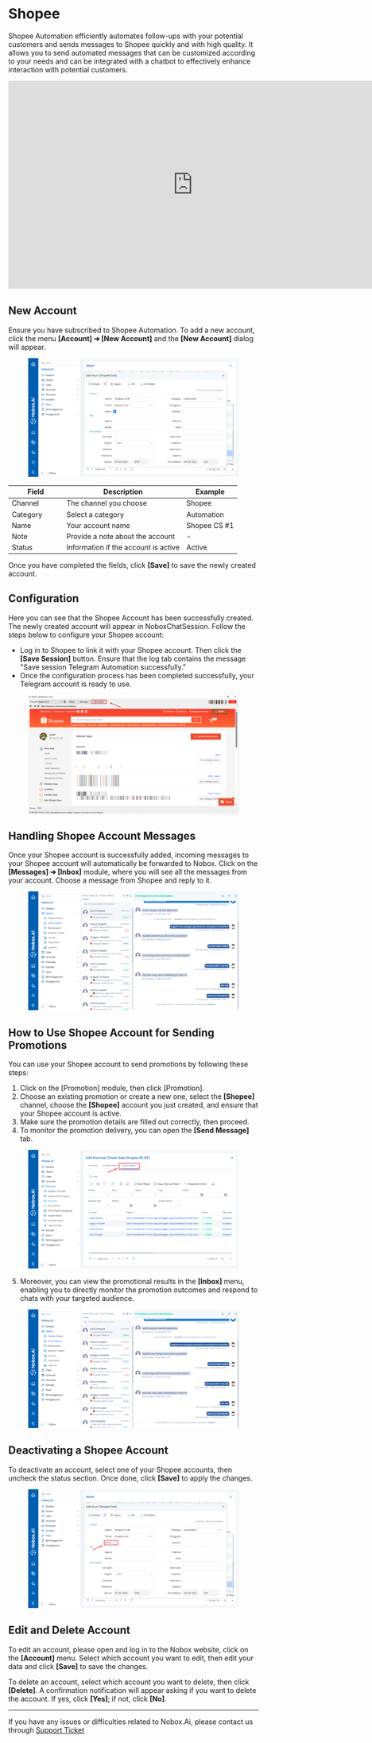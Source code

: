 # Shopee

Shopee Automation efficiently automates follow-ups with your potential customers and sends messages to Shopee quickly and with high quality. It allows you to send automated messages that can be customized according to your needs and can be integrated with a chatbot to effectively enhance interaction with potential customers.

<iframe width="742" height="418" src="https://www.youtube.com/embed/Dqt_3gNJ4OY/" title="01. Instalasi NoBox Desktop" frameborder="0" allow="accelerometer; autoplay; clipboard-write; encrypted-media; gyroscope; picture-in-picture; web-share" referrerpolicy="strict-origin-when-cross-origin" allowfullscreen></iframe>

## **New Account**

Ensure you have subscribed to Shopee Automation. To add a new account, click the menu **\[Account] ➔ \[New Account]** and the **\[New Account]** dialog will appear.

&#x20;

<figure><img src="../.gitbook/assets/Tambah Akun Shopee (1).png" alt=""><figcaption></figcaption></figure>

<table><thead><tr><th width="96">Field</th><th>Description</th><th>Example</th></tr></thead><tbody><tr><td>Channel</td><td>The channel you choose</td><td>Shopee</td></tr><tr><td>Category</td><td>Select a category</td><td>Automation</td></tr><tr><td>Name</td><td>Your account name</td><td>Shopee CS #1</td></tr><tr><td>Note</td><td>Provide a note about the account</td><td>-</td></tr><tr><td>Status</td><td>Information if the account is active</td><td>Active</td></tr></tbody></table>

Once you have completed the fields, click **\[Save]** to save the newly created account.

## **Configuration**

Here you can see that the Shopee Account has been successfully created. The newly created account will appear in NoboxChatSession. Follow the steps below to configure your Shopee account:

- Log in to Shopee to link it with your Shopee account. Then click the **\[Save Session]** button. Ensure that the log tab contains the message "Save session Telegram Automation successfully."
- Once the configuration process has been completed successfully, your Telegram account is ready to use.

<figure><img src="../.gitbook/assets/Save Session Shopee.png" alt=""><figcaption></figcaption></figure>

## Handling Shopee Account Messages

Once your Shopee account is successfully added, incoming messages to your Shopee account will automatically be forwarded to Nobox. Click on the **\[Messages] ➔ \[Inbox]** module, where you will see all the messages from your account. Choose a message from Shopee and reply to it.

<figure><img src="../.gitbook/assets/Penanangan Akun Shopee.png" alt=""><figcaption></figcaption></figure>

## **How to Use Shopee Account for Sending Promotions**

You can use your Shopee account to send promotions by following these steps:

1. Click on the \[Promotion] module, then click \[Promotion].
2. Choose an existing promotion or create a new one, select the **\[Shopee]** channel, choose the **\[Shopee]** account you just created, and ensure that your Shopee account is active.
3. Make sure the promotion details are filled out correctly, then proceed.
4. To monitor the promotion delivery, you can open the **\[Send Message]** tab.

<figure><img src="../.gitbook/assets/Cara Menggunakan Akun Shopee.png" alt=""><figcaption></figcaption></figure>

5. Moreover, you can view the promotional results in the **\[Inbox]** menu, enabling you to directly monitor the promotion outcomes and respond to chats with your targeted audience.

<figure><img src="../.gitbook/assets/Penanangan Akun Shopee.png" alt=""><figcaption></figcaption></figure>

## **Deactivating a Shopee Account**

To deactivate an account, select one of your Shopee accounts, then uncheck the status section. Once done, click **\[Save]** to apply the changes.

<figure><img src="../.gitbook/assets/Menonaktifkan Akun Shopee.png" alt=""><figcaption></figcaption></figure>

## **Edit and Delete Account**

To edit an account, please open and log in to the Nobox website, click on the **\[Account]** menu. Select which account you want to edit, then edit your data and click **\[Save]** to save the changes.

To delete an account, select which account you want to delete, then click **\[Delete]**. A confirmation notification will appear asking if you want to delete the account. If yes, click **\[Yes]**; if not, click **\[No]**.

---

If you have any issues or difficulties related to Nobox.Ai, please contact us through [Support Ticket](https://crm.nobox.ai/clients/tickets)

